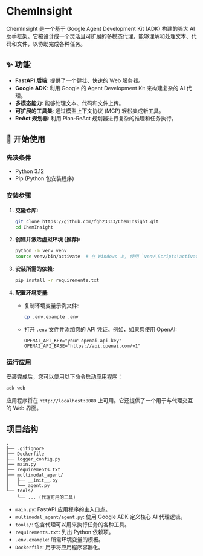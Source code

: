 # ChemInsight

ChemInsight 是一个基于 Google Agent Development Kit (ADK) 构建的强大 AI 助手框架。它被设计成一个灵活且可扩展的多模态代理，能够理解和处理文本、代码和文件，以协助完成各种任务。

## ✨ 功能

- **FastAPI 后端**: 提供了一个健壮、快速的 Web 服务器。
- **Google ADK**: 利用 Google 的 Agent Development Kit 来构建复杂的 AI 代理。
- **多模态能力**: 能够处理文本、代码和文件上传。
- **可扩展的工具集**: 通过模型上下文协议 (MCP) 轻松集成新工具。
- **ReAct 规划器**: 利用 Plan-ReAct 规划器进行复杂的推理和任务执行。

## 🚀 开始使用

### 先决条件

- Python 3.12
- Pip (Python 包安装程序)

### 安装步骤

1.  **克隆仓库:**
    ```bash
    git clone https://github.com/fgh23333/ChemInsight.git
    cd ChemInsight
    ```

2.  **创建并激活虚拟环境 (推荐):**
    ```bash
    python -m venv venv
    source venv/bin/activate  # 在 Windows 上, 使用 `venv\Scripts\activate`
    ```

3.  **安装所需的依赖:**
    ```bash
    pip install -r requirements.txt
    ```

4.  **配置环境变量:**
    -   复制环境变量示例文件:
        ```bash
        cp .env.example .env
        ```
    -   打开 `.env` 文件并添加您的 API 凭证。例如，如果您使用 OpenAI:
        ```
        OPENAI_API_KEY="your-openai-api-key"
        OPENAI_API_BASE="https://api.openai.com/v1"
        ```

### 运行应用

安装完成后，您可以使用以下命令启动应用程序：

```bash
adk web
```

应用程序将在 `http://localhost:8080` 上可用。它还提供了一个用于与代理交互的 Web 界面。

## 项目结构

```
.
├── .gitignore
├── Dockerfile
├── logger_config.py
├── main.py
├── requirements.txt
├── multimodal_agent/
│   ├── __init__.py
│   └── agent.py
└── tools/
    └── ... (代理可用的工具)
```

-   `main.py`: FastAPI 应用程序的主入口点。
-   `multimodal_agent/agent.py`: 使用 Google ADK 定义核心 AI 代理逻辑。
-   `tools/`: 包含代理可以用来执行任务的各种工具。
-   `requirements.txt`: 列出 Python 依赖项。
-   `.env.example`: 所需环境变量的模板。
-   `Dockerfile`: 用于将应用程序容器化。
